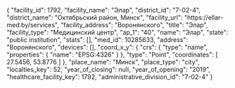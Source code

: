 {
    "facility_id": 1792,
    "facility_name": "Элар",
    "district_id": "7-02-4",
    "district_name": "Октябрьский район, Минск",
    "facility_url": "https:\/\/ellar-med.by\/services",
    "facility_address": "Воронянского",
    "title": "Элар",
    "facility_type": "Медицинский центр",
    "ap_1": "40",
    "name": "Элар",
    "state": "public institution",
    "stats": [],
    "med_id": 10285633,
    "address": "Воронянского",
    "devices": [],
    "coord_x_y": {
        "crs": {
            "type": "name",
            "properties": {
                "name": "EPSG:4326"
            }
        },
        "type": "Point",
        "coordinates": [
            27.5456,
            53.8776
        ]
    },
    "place_name": "Минск",
    "place_type": "city",
    "localties_key": 52,
    "year_of_closing": null,
    "year_of_opening": "2019",
    "healthcare_facility_key": 1792,
    "administrative_division_id": "7-02-4"
}